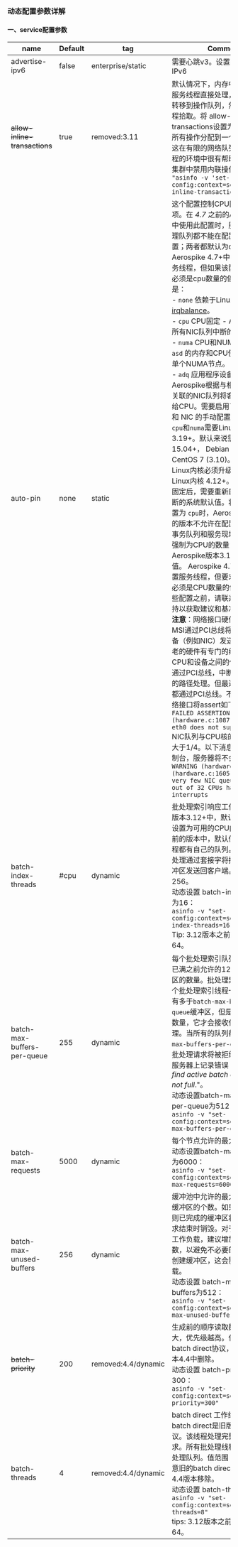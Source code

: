 ### 动态配置参数详解

#### 一、service配置参数

| name | Default | tag               | Comment                        |
| ----------------------------- | ------- | ----------------- | ------------------------------ |
| advertise-ipv6                | false   | enterprise/static | 需要心跳v3。设置为true启动IPv6 |
| ~~allow-inline-transactions~~ | true    | removed:3.11 | 默认情况下，内存中的读操作由服务线程直接处理，而不是卸载转移到操作队列，然后由操作线程拾取。将 allow-inline-transactions设置为false将强制所有操作分配到一个操作队列。这在有限的网络队列和/或服务线程的环境中很有帮助。要在整个集群中禁用内联操作：`asadm -e "asinfo -v 'set-config:context=service;allow-inline-transactions=false'"` |
| auto-pin | none | static | 这个配置控制CPU固定的不同选项。在 *4.7* 之前的Aerospike版本中使用此配置时，服务线程和处理队列都不能在配置文件中配置；两者都默认为cpu的数量。在Aerospike 4.7+中，可以配置服务线程，但如果该配置生效，则必须是cpu数量的倍数。可能的值是：<br />- `none`        依赖于Linux的 [irqbalance]()。<br />- `cpu`          CPU固定 - Aerospike控制所有NIC队列中断的亲缘性。<br />- `numa`        CPU和NUMA固定 - 将 `asd` 的内存和CPU使用率限制为单个NUMA节点。<br />- `adq`          应用程序设备队列固定 - Aerospike根据与相应客户端连接关联的NIC队列将客户端请求分派给CPU。需要启用了 ADQ 的NIC 和 NIC 的手动配置。<br />`cpu`和`numa`需要Linux内核 3.19+。默认来说需要 Ubuntu 15.04+， Debian 8 (3.16)，CentOS 7 (3.10)。如果需要，Linux内核必须升级。`adq`需要Linux内核 4.12+。取消任何自动固定后，需要重新启动以恢复中断的系统默认值。将 `auto-pin` 设置为 `cpu`时，Aerospike 4.7之前的版本不允许在配置文件中设置事务队列和服务现场。两者将被强制为CPU的数量 - 这也是 Aerospike版本3.12+中的默认值。 Aerospike 4.7+版本允许设置服务线程，但要求配置的数量必须是CPU数量的倍数。使用这些配置之前，请联系Aerospike支持以获取建议和基准详细信息。<br />**注意**：网络接口硬件应支持MSI。MSI通过PCI总线将终端从外围设备（例如NIC）发送到CPU。较老的硬件有专门的线路，因此CPU和设备之间的任何数据交换通过PCI总线，中断通过一个单独的路径处理。但最近几天，一切都通过PCI总线。不支持MSI的网络接口将assert如下:<br />`FAILED ASSERTION (hardware): (hardware.c:1087) interface eth0 does not support MSIs`<br />NIC队列与CPU核的比例也必须大于1/4。以下消息将被记录到控制台，服务器将不会启动:<br />`WARNING (hardware): (hardware.c:1605) eth0 has very few NIC queues; only 8 out of 32 CPUs handle(s) NIC interrupts` |
| batch-index-threads | #cpu | dynamic | 批处理索引响应工作线程数。在版本3.12+中，默认情况下将其设置为可用的CPU内核数。在以前的版本中，默认值为4。每个线程都有自己的队列。这些线程只处理通过套接字将批处理响应缓冲区发送回客户端。值范围：1-256。<br />动态设置 batch-index-threads 为16：<br />`asinfo -v "set-config:context=service;batch-index-threads=16"`<br />Tip: 3.12版本之前允许最大值为64。 |
| batch-max-buffers-per-queue | 255 | dynamic | 每个批处理索引队列中被标记为已满之前允许的128KB响应缓冲区的数量。批处理索引队列（每个批处理索引线程一个）可以具有多于`batch-max-buffers-per-queue`缓冲区，但是直到它低于该数量，它才会接收任何新的批处理。当所有的队列都大于`batch-max-buffers-per-queue`时，新的批处理请求将被拒绝，并且将在服务器上记录错误："*Failed to find active batch queue that is not full*."。<br />动态设置batch-max-buffers-per-queue为512：<br />`asinfo -v "set-config:context=service;batch-max-buffers-per-queue=512"` |
| batch-max-requests | 5000 | dynamic | 每个节点允许的最大key个数。<br />动态设置batch-max-requests为6000：<br />`asinfo -v "set-config:context=service;batch-max-requests=6000"` |
| batch-max-unused-buffers | 256 | dynamic | 缓冲池中允许的最大128KB响应缓冲区的个数。如果达到限制，则已完成的缓冲区将在批处理请求结束时销毁。对于大量的批量工作负载，建议增加这个配置参数，以避免不必要的破坏和重新创建缓冲区，这会影响CPU负载。<br />动态设置 batch-max-unused-buffers为512：<br />`asinfo -v "set-config:context=service;batch-max-unused-buffers=512"` |
| ~~batch-priority~~ | 200 | removed:4.4/dynamic | 生成前的顺序读取数。数字越大，优先级越高。仅适用于旧的batch direct协议，该协议已在版本4.4中删除。<br />动态设置 batch-priority为300：<br />`asinfo -v "set-config:context=service;batch-priority=300"` |
| batch-threads | 4 | removed:4.4/dynamic | batch direct 工作线程的数量。batch direct是旧版的批处理协议。该线程处理完整的批处理请求。所有批处理线程只有一个批处理队列。值范围：0-256。注意旧的batch direct协议已经在4.4版本移除。<br />动态设置 batch-threads 为8：<br />`asinfo -v "set-config:context=service;batch-threads=8"`<br />tips: 3.12版本之前最大值为 64。 |